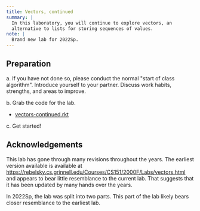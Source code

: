 ```yaml
---
title: Vectors, continued
summary: |
  In this laboratory, you will continue to explore vectors, an 
  alternative to lists for storing sequences of values.
note: | 
  Brand new lab for 2022Sp.
---
```


## Preparation

a. If you have not done so, please conduct the normal "start of class
algorithm".  Introduce yourself to your partner.  Discuss work habits,
strengths, and areas to improve.

b. Grab the code for the lab.

* [vectors-continued.rkt](../code/labs/vectors-continued.rkt)

c. Get started!

## Acknowledgements

This lab has gone through many revisions throughout the years.
The earliest version available is available at
<https://rebelsky.cs.grinnell.edu/Courses/CS151/2000F/Labs/vectors.html>
and appears to bear little resemblance to the current lab.  That
suggests that it has been updated by many hands over the years.

In 2022Sp, the lab was split into two parts.  This part of the lab
likely bears closer resemblance to the earliest lab.
